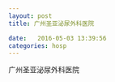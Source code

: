 ```yaml
--- 
layout: post 
title: 广州圣亚泌尿外科医院

date:   2016-05-03 13:39:56 
categories: hosp 
--- 
```

   
广州圣亚泌尿外科医院
